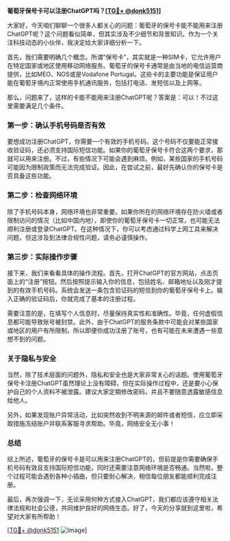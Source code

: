**葡萄牙保号卡可以注册ChatGPT吗？[[TG💪+ @donk5151](https://t.me/s/donk5151)]**

大家好，今天咱们聊聊一个很多人都关心的问题：葡萄牙的保号卡能不能用来注册ChatGPT呢？这个问题看似简单，但其实涉及不少细节和背景知识。作为一个关注科技动态的小伙伴，我决定给大家详细分析一下。

首先，我们需要明确几个概念。所谓“保号卡”，其实就是一种SIM卡，它允许用户在特定国家或地区使用移动网络服务。葡萄牙的保号卡通常是由当地的电信运营商提供，比如MEO、NOS或是Vodafone Portugal。这些卡的主要功能是保证用户能在葡萄牙境内正常使用手机通讯服务，包括打电话、发短信以及上网等。

那么，问题来了，这样的卡能不能用来注册ChatGPT呢？答案是：可以！不过这里需要满足几个条件。

### **第一步：确认手机号码是否有效**
要想成功注册ChatGPT，你需要一个有效的手机号码。这个号码不仅要能正常接收验证码，还必须支持国际短信功能。如果你的葡萄牙保号卡符合这两个要求，那就可以用来注册。不过，有些情况下可能会遇到麻烦。例如，某些国家的手机号码可能因为限制政策而无法完成验证。因此，在尝试之前，最好先确认你的保号卡是否具备这些功能。

### **第二步：检查网络环境**
除了手机号码本身，网络环境也非常重要。如果你所在的网络环境存在防火墙或者限制访问的情况（比如中国内地），即使你的葡萄牙保号卡一切正常，也可能无法顺利注册或登录ChatGPT。在这种情况下，你可以考虑通过科学上网工具来解决问题，但这涉及到法律合规性问题，请务必谨慎操作。

### **第三步：实际操作步骤**
接下来，我们来看看具体的操作流程。首先，打开ChatGPT的官方网站，点击页面上的“注册”按钮。然后按照提示输入你的信息，包括姓名、邮箱地址以及刚才提到的有效手机号码。系统会发送一条包含验证码的短信到你的葡萄牙保号卡上。输入正确的验证码后，你就完成了基本的注册过程。

需要注意的是，在填写个人信息时，尽量保持真实性和准确性。毕竟，任何虚假信息都可能导致账号被封禁。此外，由于ChatGPT的服务条款中可能会对某些国家或地区的用户有所限制，所以即便你成功注册了账号，也有可能在未来遭遇一些意想不到的问题。

### **关于隐私与安全**
当然，除了技术层面的问题外，隐私和安全也是大家非常关心的话题。使用葡萄牙保号卡注册ChatGPT虽然理论上没有障碍，但在实际操作过程中，还是要小心保护自己的个人资料不被泄露。建议大家定期修改密码，并且不要随意透露敏感信息给他人。

另外，如果发现账户异常活动，比如突然收到不明来源的邮件或者短信，应立即采取措施冻结账户并联系客服寻求帮助。毕竟，网络安全无小事！

### **总结**
综上所述，葡萄牙的保号卡是可以用来注册ChatGPT的，但前提是你需要确保手机号码有效且支持国际短信功能，同时还需要注意网络环境是否畅通。当然啦，整个过程可能会遇到各种小插曲，但只要耐心解决，相信每位朋友都能顺利完成注册。

最后，再次强调一下，无论采用何种方式接入ChatGPT，我们都应该遵守相关法律法规和社会公德，共同维护良好的网络生态。好了，今天的分享就到这里啦，希望对大家有所帮助！

[[TG💪+ @donk5151](https://t.me/s/donk5151) ![Image](https://i.postimg.cc/rwNCRYN7/Snipaste-2025-04-30-17-27-05.png)]